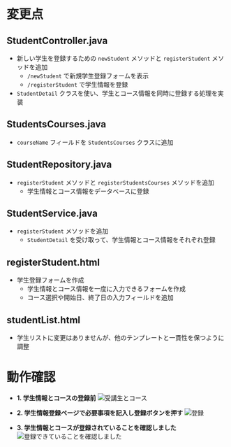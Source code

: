 # 変更点
## StudentController.java
- 新しい学生を登録するための `newStudent` メソッドと `registerStudent` メソッドを追加
  - `/newStudent` で新規学生登録フォームを表示
  - `/registerStudent` で学生情報を登録
- `StudentDetail` クラスを使い、学生とコース情報を同時に登録する処理を実装

## StudentsCourses.java
- `courseName` フィールドを `StudentsCourses` クラスに追加

## StudentRepository.java
- `registerStudent` メソッドと `registerStudentsCourses` メソッドを追加
  - 学生情報とコース情報をデータベースに登録

## StudentService.java
- `registerStudent` メソッドを追加
  - `StudentDetail` を受け取って、学生情報とコース情報をそれぞれ登録

## registerStudent.html
- 学生登録フォームを作成
  - 学生情報とコース情報を一度に入力できるフォームを作成
  - コース選択や開始日、終了日の入力フィールドを追加

## studentList.html
- 学生リストに変更はありませんが、他のテンプレートと一貫性を保つように調整

# 動作確認
- **1. 学生情報とコースの登録前**
![受講生とコース](https://github.com/user-attachments/assets/f7c2eb61-991c-4532-b442-5e0922f06425)

- **2. 学生情報登録ページで必要事項を記入し登録ボタンを押す**
![登録](https://github.com/user-attachments/assets/d0b3c70d-536e-4d57-95cb-b7453b445f70)

- **3. 学生情報とコースが登録されていることを確認しました**
![登録できていることを確認しました](https://github.com/user-attachments/assets/a7db7181-9c1d-4350-ad98-23c139e02e0f)
